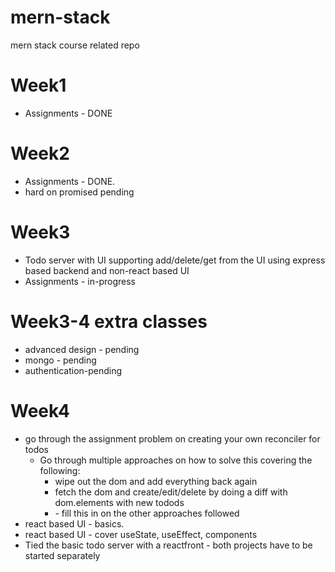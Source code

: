 # mern-stack
mern stack course related repo

# Week1
* Assignments - DONE

# Week2
* Assignments - DONE.
* hard on promised pending

# Week3
* Todo server with UI supporting add/delete/get from the UI using express based backend and non-react based UI
* Assignments - in-progress

# Week3-4 extra classes
* advanced design - pending
* mongo - pending
* authentication-pending

# Week4
* go through the assignment problem on creating your own reconciler for todos
  * Go through multiple approaches on how to solve this covering the following:
    * wipe out the dom and add everything back again
    * fetch the dom and create/edit/delete by doing a diff with dom.elements with new todods
    * <TODO> - fill this in on the other approaches followed
* react based UI - basics.
* react based UI - cover useState, useEffect, components
* Tied the basic todo server with a reactfront - both projects have to be started separately
